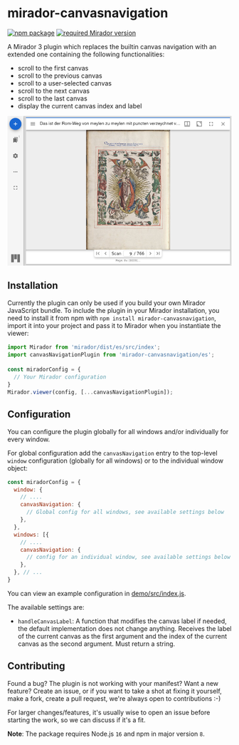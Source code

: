 # mirador-canvasnavigation

[![npm package][npm-badge]][npm]
[![required Mirador version][mirador-badge]][mirador]

A Mirador 3 plugin which replaces the builtin canvas navigation with an extended one containing the following functionalities:

- scroll to the first canvas
- scroll to the previous canvas
- scroll to a user-selected canvas
- scroll to the next canvas
- scroll to the last canvas
- display the current canvas index and label

![Screenshot][screenshot]

## Installation

Currently the plugin can only be used if you build your own Mirador JavaScript bundle.
To include the plugin in your Mirador installation, you need to install it
from npm with `npm install mirador-canvasnavigation`, import it into your project
and pass it to Mirador when you instantiate the viewer:

```javascript
import Mirador from 'mirador/dist/es/src/index';
import canvasNavigationPlugin from 'mirador-canvasnavigation/es';

const miradorConfig = {
  // Your Mirador configuration
}
Mirador.viewer(config, [...canvasNavigationPlugin]);
```

## Configuration

You can configure the plugin globally for all windows and/or individually for
every window.

For global configuration add the `canvasNavigation` entry to the top-level
`window` configuration (globally for all windows) or to the individual window
object:

```javascript
const miradorConfig = {
  window: {
    // ....
    canvasNavigation: {
      // Global config for all windows, see available settings below
    },
  },
  windows: [{
    // ....
    canvasNavigation: {
      // config for an individual window, see available settings below
    },
  }, // ...
}
```

You can view an example configuration in [demo/src/index.js][demo-cfg].

The available settings are:

- `handleCanvasLabel`: A function that modifies the canvas label if needed, the default implementation does not change anything.
  Receives the label of the current canvas as the first argument and the index of the current canvas as the second argument.
  Must return a string.

## Contributing

Found a bug? The plugin is not working with your manifest? Want a new
feature? Create an issue, or if you want to take a shot at fixing it
yourself, make a fork, create a pull request, we're always open to
contributions :-)

For larger changes/features, it's usually wise to open an issue before
starting the work, so we can discuss if it's a fit.

**Note**: The package requires Node.js `16` and npm in major version `8`.

[demo-cfg]: https://github.com/dbmdz/mirador-canvasnavigation/blob/main/demo/src/index.js#L5-L38
[mirador]: https://github.com/ProjectMirador/mirador/releases/tag/v3.3.0
[mirador-badge]: https://img.shields.io/badge/Mirador-%E2%89%A53.3.0-blueviolet
[npm]: https://www.npmjs.org/package/mirador-canvasnavigation
[npm-badge]: https://img.shields.io/npm/v/mirador-canvasnavigation.png?style=flat-square
[screenshot]: .docassets/screenshot.png
